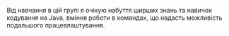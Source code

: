 Від навчання в цій групі я очікую набуття ширших знань та навичок кодування на Java, вміння роботи в командах, що надасть можливість подальшого працевлаштування. 